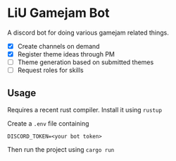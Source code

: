 # LiU Gamejam Bot

A discord bot for doing various gamejam related things.

- [x] Create channels on demand
- [x] Register theme ideas through PM
- [ ] Theme generation based on submitted themes
- [ ] Request roles for skills

## Usage

Requires a recent rust compiler. Install it using `rustup`

Create a `.env` file containing 

```
DISCORD_TOKEN=<your bot token>
```

Then run the project using `cargo run`


